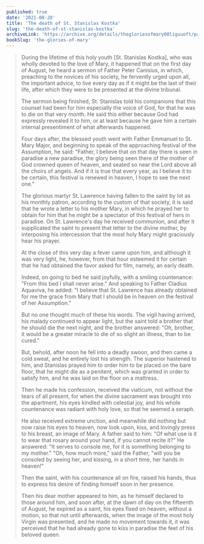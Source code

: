```yaml
---
published: true
date: '2021-08-28'
title: 'The death of St. Stanislas Kostka'
slug: 'the-death-of-st-stanislas-kostka'
archiveLink: 'https://archive.org/details/thegloriesofmary00liguuoft/page/492?view=theater'
bookSlug: 'the-glories-of-mary'
---
```


> During the lifetime of this holy youth [St. Stanislas Kostka], who was wholly devoted to the love of Mary, it happened that on the first day of August, he heard a sermon of Father Peter Canisius, in which, preaching to the novices of his society, he fervently urged upon all, the important advice, to live every day as if it might be the last of their life, after which they were to be presented at the divine tribunal.
>
> The sermon being finished, St. Stanislas told his companions that this counsel had been for him especially the voice of God, for that he was to die on that very month. He said this either because God had expressly revealed it to him, or at least because he gave him a certain internal presentiment of what afterwards happened.
>
> Four days after, the blessed youth went with Father Emmanuel to St. Mary Major, and beginning to speak of the approaching festival of the Assumption, he said: "Father, I believe that on that day there is seen in paradise a new paradise, the glory being seen there of the mother of God crowned queen of heaven, and seated so near the Lord above all the choirs of angels. And if it is true that every year, as I believe it to be certain, this festival is renewed in heaven, I hope to see the next one."
>
> The glorious martyr St. Lawrence having fallen to the saint by lot as his monthly patron, according to the custom of that society, it is said that he wrote a letter to his mother Mary, in which he prayed her to obtain for him that he might be a spectator of this festival of hers in paradise. On St. Lawrence's day he received communion, and after it supplicated the saint to present that letter to the divine mother, by interposing his intercession that the most holy Mary might graciously hear his prayer.
>
> At the close of this very day a fever came upon him, and although it was very light, he, however, from that hour esteemed it for certain that he had obtained the favor asked for film, namely, an early death.
>
> Indeed, on going to bed he said joyfully, with a smiling countenance: "From this bed I shall never arise." And speaking to Father Cladius Aquaviva, he added: "I believe that St. Lawrence has already obtained for me the grace from Mary that I should be in heaven on the festival of her Assumption."
>
> But no one thought much of these his words. The vigil having arrived, his malady continued to appear light, but the saint told a brother that he should die the next night, and the brother answered: "Oh, brother, it would be a greater miracle to die of so slight an illness, than to be cured."
>
> But, behold, after noon he fell into a deadly swoon, and then came a cold sweat, and he entirely lost his strength. The superior hastened to him, and Stanislas prayed him to order him to be placed on the bare floor, that he might die as a penitent, which was granted in order to satisfy him, and he was laid on the floor on a mattress.
>
> Then he made his confession, received the viaticum, not without the tears of all present, for when the divine sacrament was brought into the apartment, his eyes kindled with celestial joy, and his whole countenance was radiant with holy love, so that he seemed a seraph.
>
> He also received extreme unction, and meanwhile did nothing but now raise his eyes to heaven, now look upon, kiss, and lovingly press to his breast, an image of Mary. A father said to him: "Of what use is it to wear that rosary around your hand, if you cannot recite it?" He answered: "It serves to console me, for it is something belonging to my mother." "Oh, how much more," said the Father, "will you be consoled by seeing her, and kissing, in a short time, her hands in heaven!"
>
> Then the saint, with his countenance all on fire, raised his hands, thus to express his desire of finding himself soon in her presence.
>
> Then his dear mother appeared to him, as he himself declared to those around him, and soon after, at the dawn of day on the fifteenth of August, he expired as a saint, his eyes fixed on heaven, without a motion, so that not until afterwards, when the image of the most holy Virgin was presented, and he made no movement towards it, it was perceived that he had already gone to kiss in paradise the feet of his beloved queen.